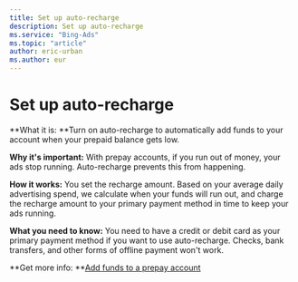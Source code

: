 ```yaml
---
title: Set up auto-recharge
description: Set up auto-recharge
ms.service: "Bing-Ads"
ms.topic: "article"
author: eric-urban
ms.author: eur
---
```


# Set up auto-recharge

**What it is: **Turn on auto-recharge to automatically add funds to your account when your prepaid balance gets low.

**Why it's important:** With prepay accounts, if you run out of money, your ads stop running. Auto-recharge prevents this from happening.

**How it works:** You set the recharge amount. Based on your average daily advertising spend, we calculate when your funds will run out, and charge the recharge amount to your primary payment method in time to keep your ads running.

**What you need to know:** You need to have a credit or debit card as your primary payment method if you want to use auto-recharge. Checks, bank transfers, and other forms of offline payment won't work.

**Get more info: **[Add funds to a prepay account](../hlp_BA_PROC_AddFunds.md)


